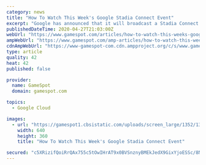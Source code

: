 ```yaml
---
category: news
title: "How To Watch This Week's Google Stadia Connect Event"
excerpt: "Google has announced that it will broadcast a Stadia Connect event on Tuesday, April 28 to highlight \"a few new games\" coming to the cloud gaming platform. Find out the stream start time and where to watch it below."
publishedDateTime: 2020-04-27T21:03:00Z
webUrl: "https://www.gamespot.com/articles/how-to-watch-this-weeks-google-stadia-connect-even/1100-6476490/"
ampWebUrl: "https://www.gamespot.com/amp-articles/how-to-watch-this-weeks-google-stadia-connect-even/1100-6476490/"
cdnAmpWebUrl: "https://www-gamespot-com.cdn.ampproject.org/c/s/www.gamespot.com/amp-articles/how-to-watch-this-weeks-google-stadia-connect-even/1100-6476490/"
type: article
quality: 42
heat: 42
published: false

provider:
  name: GameSpot
  domain: gamespot.com

topics:
  - Google Cloud

images:
  - url: "https://gamespot1.cbsistatic.com/uploads/screen_large/1352/13527689/3608843-google-stadia-final-review-feature-promo12.jpg"
    width: 640
    height: 360
    title: "How To Watch This Week's Google Stadia Connect Event"

secured: "c5XRizifQoiRrQAx755c5tOwIHrAT9x0BVSnznyBMEkJedX9GixYjoESSc/8Nt85NZwyL3DdGVxVTN9scd9vspsPWAPBPBQp3ucKuFE9p7zoyI/FYpPBrtqo94Xm1YVxl63Rfgxe54bD/bpNM6L9N5RVe7LYVFJRqZLXEYzERZumjC4IpglYWs9soauvKYNp3F11CslHnw87nd7BSVufZtZN0AXKYFmMAa2zPzcBldiDhkmLZzs07qgjN072IMUsYqXdhNKdNuNHYL0gUxKVxwm/mTQK+PRphnXoEbGT/YMa6ZQvK5XX5pw5OVeJuoPL;xEfJ5MQWt7VBM6Juq6hAcg=="
---
```


